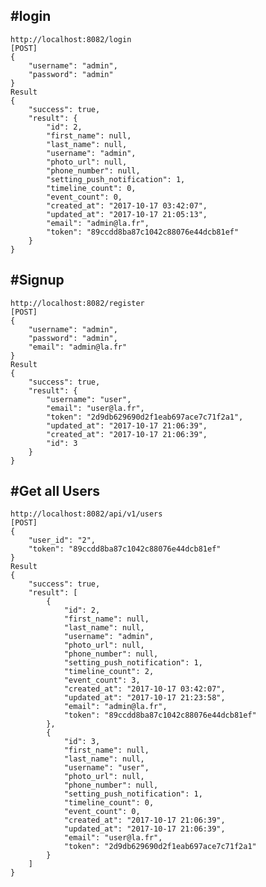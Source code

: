 #login
-----------------------------------
	http://localhost:8082/login
	[POST]
	{
		"username": "admin",
		"password": "admin"
	}
	Result 
	{
	    "success": true,
	    "result": {
	        "id": 2,
	        "first_name": null,
	        "last_name": null,
	        "username": "admin",
	        "photo_url": null,
	        "phone_number": null,
	        "setting_push_notification": 1,
	        "timeline_count": 0,
	        "event_count": 0,
	        "created_at": "2017-10-17 03:42:07",
	        "updated_at": "2017-10-17 21:05:13",
	        "email": "admin@la.fr",
	        "token": "89ccdd8ba87c1042c88076e44dcb81ef"
	    }
	}
#Signup
------------------------------------------------------
	http://localhost:8082/register
	[POST]
	{
		"username": "admin",
		"password": "admin",
		"email": "admin@la.fr"
	}
	Result
	{
	    "success": true,
	    "result": {
	        "username": "user",
	        "email": "user@la.fr",
	        "token": "2d9db629690d2f1eab697ace7c71f2a1",
	        "updated_at": "2017-10-17 21:06:39",
	        "created_at": "2017-10-17 21:06:39",
	        "id": 3
	    }
	}
#Get all Users
---------------------------
	http://localhost:8082/api/v1/users
	[POST]
	{
		"user_id": "2",
		"token": "89ccdd8ba87c1042c88076e44dcb81ef"
	}
	Result 
	{
	    "success": true,
	    "result": [
	        {
	            "id": 2,
	            "first_name": null,
	            "last_name": null,
	            "username": "admin",
	            "photo_url": null,
	            "phone_number": null,
	            "setting_push_notification": 1,
	            "timeline_count": 2,
	            "event_count": 3,
	            "created_at": "2017-10-17 03:42:07",
	            "updated_at": "2017-10-17 21:23:58",
	            "email": "admin@la.fr",
	            "token": "89ccdd8ba87c1042c88076e44dcb81ef"
	        },
	        {
	            "id": 3,
	            "first_name": null,
	            "last_name": null,
	            "username": "user",
	            "photo_url": null,
	            "phone_number": null,
	            "setting_push_notification": 1,
	            "timeline_count": 0,
	            "event_count": 0,
	            "created_at": "2017-10-17 21:06:39",
	            "updated_at": "2017-10-17 21:06:39",
	            "email": "user@la.fr",
	            "token": "2d9db629690d2f1eab697ace7c71f2a1"
	        }
	    ]
	}	